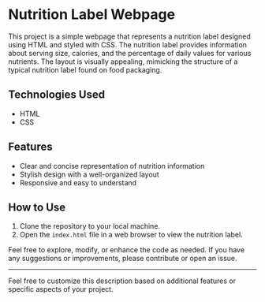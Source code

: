 # Nutrition Label Webpage

This project is a simple webpage that represents a nutrition label designed using HTML and styled with CSS. The nutrition label provides information about serving size, calories, and the percentage of daily values for various nutrients. The layout is visually appealing, mimicking the structure of a typical nutrition label found on food packaging.

## Technologies Used

- HTML
- CSS

## Features

- Clear and concise representation of nutrition information
- Stylish design with a well-organized layout
- Responsive and easy to understand

## How to Use

1. Clone the repository to your local machine.
2. Open the `index.html` file in a web browser to view the nutrition label.

Feel free to explore, modify, or enhance the code as needed. If you have any suggestions or improvements, please contribute or open an issue.

---

Feel free to customize this description based on additional features or specific aspects of your project.
